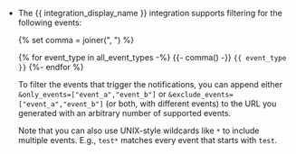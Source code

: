 * The {{ integration_display_name }} integration supports filtering for
  the following events:

    {% set comma = joiner(", ") %}

    {% for event_type in all_event_types -%} {{- comma() -}} `{{ event_type }}` {%- endfor %}

    To filter the events that trigger the notifications, you can append
    either `&only_events=["event_a","event_b"]` or
    `&exclude_events=["event_a","event_b"]` (or both, with different
    events) to the URL you generated with an arbitrary number of
    supported events.

    Note that you can also use UNIX-style wildcards like `*` to include
    multiple events. E.g., `test*` matches every event that starts with
    `test`.
